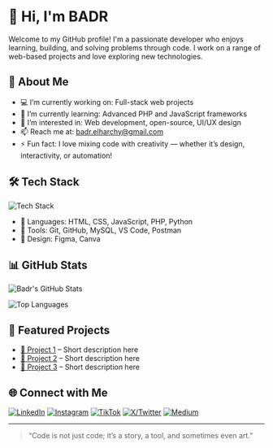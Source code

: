 # 👋 Hi, I'm BADR

Welcome to my GitHub profile! I'm a passionate developer who enjoys learning, building, and solving problems through code. I work on a range of web-based projects and love exploring new technologies.

## 🚀 About Me

- 💻 I’m currently working on: Full-stack web projects
- 🌱 I’m currently learning: Advanced PHP and JavaScript frameworks
- 🧠 I’m interested in: Web development, open-source, UI/UX design
- 📫 Reach me at: badr.elharchy@gmail.com
- ⚡ Fun fact: I love mixing code with creativity — whether it’s design, interactivity, or automation!

## 🛠️ Tech Stack

![Tech Stack](https://skillicons.dev/icons?i=html,css,js,php,python,mysql,github,vscode)

- 💼 Languages: HTML, CSS, JavaScript, PHP, Python
- 🧰 Tools: Git, GitHub, MySQL, VS Code, Postman
- 🎨 Design: Figma, Canva

## 📊 GitHub Stats

![Badr's GitHub Stats](https://github-readme-stats.vercel.app/api?username=badrDev-01&show_icons=true&theme=tokyonight)

![Top Languages](https://github-readme-stats.vercel.app/api/top-langs/?username=badrDev-01&layout=compact&theme=tokyonight)


## 📂 Featured Projects

- [🔗 Project 1](https://github.com/badrDev-01/project1) – Short description here
- [🔗 Project 2](https://github.com/badrDev-01/project2) – Short description here
- [🔗 Project 3](https://github.com/badrDev-01/project3) – Short description here

## 🌐 Connect with Me

[![LinkedIn](https://img.shields.io/badge/LinkedIn-%230077B5.svg?style=for-the-badge&logo=linkedin&logoColor=white)](https://www.linkedin.com/in/badr-el-harchy-dev10)
[![Instagram](https://img.shields.io/badge/Instagram-E4405F?style=for-the-badge&logo=instagram&logoColor=white)](https://instagram.com/YOUR_USERNAME)
[![TikTok](https://img.shields.io/badge/TikTok-000000?style=for-the-badge&logo=tiktok&logoColor=white)](https://tiktok.com/@YOUR_USERNAME)
[![X/Twitter](https://img.shields.io/badge/X-000000?style=for-the-badge&logo=twitter&logoColor=white)](https://x.com/YOUR_USERNAME)
[![Medium](https://img.shields.io/badge/Medium-12100E?style=for-the-badge&logo=medium&logoColor=white)](https://medium.com/@YOUR_USERNAME)


---

> “Code is not just code; it’s a story, a tool, and sometimes even art.”

